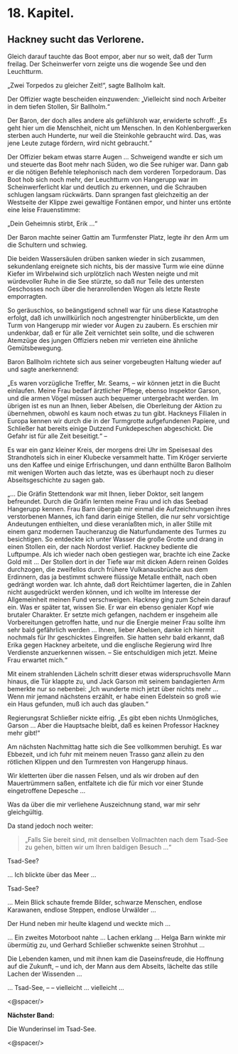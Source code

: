 18\. Kapitel.
==========
Hackney sucht das Verlorene.
-----------

Gleich darauf tauchte das Boot empor, aber nur so weit, daß der Turm freilag.
Der Scheinwerfer vorn zeigte uns die wogende See und den Leuchtturm.

„Zwei Torpedos zu gleicher Zeit!“, sagte Ballholm kalt.

Der Offizier wagte bescheiden einzuwenden: „Vielleicht sind noch Arbeiter in
dem tiefen Stollen, Sir Ballholm.“

Der Baron, der doch alles andere als gefühlsroh war, erwiderte schroff: „Es
geht hier um die Menschheit, nicht um Menschen. In den Kohlenbergwerken sterben
auch Hunderte, nur weil die Steinkohle gebraucht wird. Das, was jene Leute
zutage fördern, wird nicht gebraucht.“

Der Offizier bekam etwas starre Augen … Schweigend wandte er sich um und
steuerte das Boot mehr nach Süden, wo die See ruhiger war. Dann gab er die
nötigen Befehle telephonisch nach dem vorderen Torpedoraum. Das Boot hob sich
noch mehr, der Leuchtturm von Hangerupp war im Scheinwerferlicht klar und
deutlich zu erkennen, und die Schrauben schlugen langsam rückwärts. Dann
sprangen fast gleichzeitig an der Westseite der Klippe zwei gewaltige Fontänen
empor, und hinter uns ertönte eine leise Frauenstimme:

„Dein Geheimnis stirbt, Erik …“

Der Baron machte seiner Gattin am Turmfenster Platz, legte ihr den Arm um die
Schultern und schwieg.

Die beiden Wassersäulen drüben sanken wieder in sich zusammen, sekundenlang
ereignete sich nichts, bis der massive Turm wie eine dünne Kiefer im Wirbelwind
sich urplötzlich nach Westen neigte und mit würdevoller Ruhe in die See
stürzte, so daß nur Teile des untersten Geschosses noch über die heranrollenden
Wogen als letzte Reste emporragten.

So geräuschlos, so beängstigend schnell war für uns diese Katastrophe erfolgt,
daß ich unwillkürlich noch angestrengter hinüberblickte, um den Turm von
Hangerupp mir wieder vor Augen zu zaubern. Es erschien mir undenkbar, daß er
für alle Zeit vernichtet sein sollte, und die schweren Atemzüge des jungen
Offiziers neben mir verrieten eine ähnliche Gemütsbewegung.

Baron Ballholm richtete sich aus seiner vorgebeugten Haltung wieder auf und
sagte anerkennend:

„Es waren vorzügliche Treffer, Mr. Seams, – wir können jetzt in die Bucht
einlaufen. Meine Frau bedarf ärztlicher Pflege, ebenso Inspektor Garson, und
die armen Vögel müssen auch bequemer untergebracht werden. Im übrigen ist es
nun an Ihnen, lieber Abelsen, die Oberleitung der Aktion zu übernehmen, obwohl
es kaum noch etwas zu tun gibt. Hackneys Filialen in Europa kennen wir durch
die in der Turmgrotte aufgefundenen Papiere, und Schließer hat bereits einige
Dutzend Funkdepeschen abgeschickt. Die Gefahr ist für alle Zeit beseitigt.“ –

Es war ein ganz kleiner Kreis, der morgens drei Uhr im Speisesaal des
Strandhotels sich in einer Klubecke versammelt hatte. Tim Kröger servierte uns
den Kaffee und einige Erfrischungen, und dann enthüllte Baron Ballholm mit
wenigen Worten auch das letzte, was es überhaupt noch zu dieser
Abseitsgeschichte zu sagen gab.

„… Die Gräfin Stettendonk war mit Ihnen, lieber Doktor, seit langem befreundet.
Durch die Gräfin lernten meine Frau und ich das Seebad Hangerupp kennen. Frau
Barn übergab mir einmal die Aufzeichnungen ihres verstorbenen Mannes, ich fand
darin einige Stellen, die nur sehr vorsichtige Andeutungen enthielten, und
diese veranlaßten mich, in aller Stille mit einem ganz modernen Taucheranzug
die Naturfundamente des Turmes zu besichtigen. So entdeckte ich unter Wasser
die große Grotte und drang in einen Stollen ein, der nach Nordost verlief.
Hackney bediente die Luftpumpe. Als ich wieder nach oben gestiegen war, brachte
ich eine Zacke Gold mit … Der Stollen dort in der Tiefe war mit dicken Adern
reinen Goldes durchzogen, die zweifellos durch frühere Vulkanausbrüche aus dem
Erdinnern, das ja bestimmt schwere flüssige Metalle enthält, nach oben gedrängt
worden war. Ich ahnte, daß dort Reichtümer lagerten, die in Zahlen nicht
ausgedrückt werden können, und ich wollte im Interesse der Allgemeinheit meinen
Fund verschweigen. Hackney ging zum Schein darauf ein. Was er später tat,
wissen Sie. Er war ein ebenso genialer Kopf wie brutaler Charakter. Er setzte
mich gefangen, nachdem er insgeheim alle Vorbereitungen getroffen hatte, und
nur die Energie meiner Frau sollte ihm sehr bald gefährlich werden … Ihnen,
lieber Abelsen, danke ich hiermit nochmals für Ihr geschicktes Eingreifen. Sie
hatten sehr bald erkannt, daß Erika gegen Hackney arbeitete, und die englische
Regierung wird Ihre Verdienste anzuerkennen wissen. – Sie entschuldigen mich
jetzt. Meine Frau erwartet mich.“

Mit einem strahlenden Lächeln schritt dieser etwas widerspruchsvolle Mann
hinaus, die Tür klappte zu, und Jack Garson mit seinem bandagierten Arm
bemerkte nur so nebenbei: „Ich wunderte mich jetzt über nichts mehr … Wenn mir
jemand nächstens erzählt, er habe einen Edelstein so groß wie ein Haus
gefunden, muß ich auch das glauben.“

Regierungsrat Schließer nickte eifrig. „Es gibt eben nichts Unmögliches, Garson
… Aber die Hauptsache bleibt, daß es keinen Professor Hackney mehr gibt!“

Am nächsten Nachmittag hatte sich die See vollkommen beruhigt. Es war Ebbezeit,
und ich fuhr mit meinem neuen Trasso ganz allein zu den rötlichen Klippen und
den Turmresten von Hangerupp hinaus.

Wir kletterten über die nassen Felsen, und als wir droben auf den Mauertrümmern
saßen, entfaltete ich die für mich vor einer Stunde eingetroffene Depesche …

Was da über die mir verliehene Auszeichnung stand, war mir sehr gleichgültig.

Da stand jedoch noch weiter:

> „Falls Sie bereit sind, mit denselben Vollmachten nach dem Tsad-See zu gehen,
> bitten wir um Ihren baldigen Besuch …“

Tsad-See?

… Ich blickte über das Meer …

Tsad-See?

… Mein Blick schaute fremde Bilder, schwarze Menschen, endlose Karawanen,
endlose Steppen, endlose Urwälder …

Der Hund neben mir heulte klagend und weckte mich …

… Ein zweites Motorboot nahte … Lachen erklang … Helga Barn winkte mir
übermütig zu, und Gerhard Schließer schwenkte seinen Strohhut …

Die Lebenden kamen, und mit ihnen kam die Daseinsfreude, die Hoffnung auf die
Zukunft, – und ich, der Mann aus dem Abseits, lächelte das stille Lachen der
Wissenden …

… Tsad-See, – – vielleicht … vielleicht …

<@spacer/>

__Nächster Band:__

Die Wunderinsel im Tsad-See.

<@spacer/>


